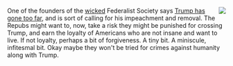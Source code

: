 <img src="http://scripting.com/images/2020/03/31/kentBrockman.png" border="0" align="right">One of the founders of the <a href="https://en.wikipedia.org/wiki/Federalist_Society#Notable_members">wicked</a> Federalist Society says <a href="https://amp.cnn.com/cnn/2020/07/30/politics/federalist-society-trump-election-mail-in-voting/index.html">Trump has gone too far</a>, and is sort of calling for his impeachment and removal. The Repubs might want to, now, take a risk they might be punished for crossing Trump, and earn the loyalty of Americans who are not insane and want to live. If not loyalty, perhaps a bit of forgiveness. A tiny bit. A miniscule, infitesmal bit. Okay maybe they won't be tried for crimes against humanity along with Trump.
